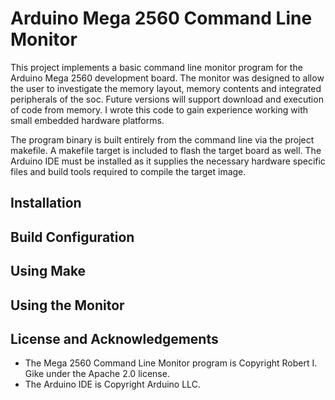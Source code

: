 # Arduino Mega 2560 Command Line Monitor
This project implements a basic command line monitor program for the Arduino Mega 2560 development board. The monitor was designed to allow the user to investigate the memory layout, memory contents and integrated peripherals of the soc. Future versions will support download and execution of code from memory. I wrote this code to gain experience working with small embedded hardware platforms.

The program binary is built entirely from the command line via the project makefile. A makefile target is included to flash the target board as well. The Arduino IDE must be installed as it supplies the necessary hardware specific files and build tools required to compile the target image.
## Installation

## Build Configuration

## Using Make

## Using the Monitor

## License and Acknowledgements
- The Mega 2560 Command Line Monitor program is Copyright Robert I. Gike under the Apache 2.0 license.
- The Arduino IDE is Copyright Arduino LLC.
